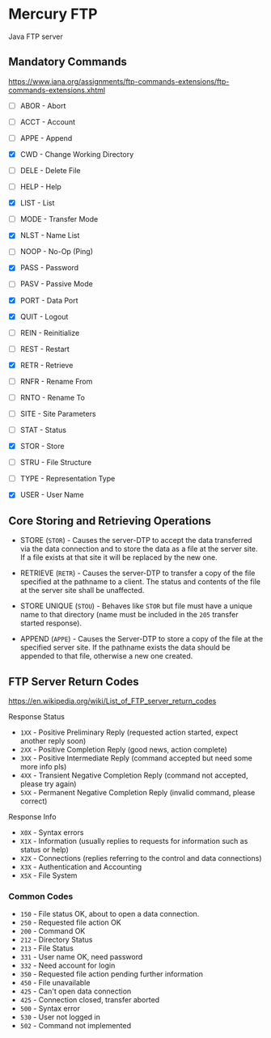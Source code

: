 # Mercury FTP

Java FTP server


## Mandatory Commands

https://www.iana.org/assignments/ftp-commands-extensions/ftp-commands-extensions.xhtml

- [ ] ABOR - Abort
- [ ] ACCT - Account
- [ ] APPE - Append 
- [X] CWD - Change Working Directory 
- [ ] DELE - Delete File 
- [ ] HELP - Help
- [X] LIST - List 
- [ ] MODE - Transfer Mode 
- [X] NLST - Name List 
- [ ] NOOP - No-Op (Ping)
- [X] PASS - Password 
- [ ] PASV - Passive Mode 
- [X] PORT - Data Port 
- [X] QUIT - Logout 
- [ ] REIN - Reinitialize 
- [ ] REST - Restart 
- [X] RETR - Retrieve 
- [ ] RNFR - Rename From
- [ ] RNTO - Rename To
- [ ] SITE - Site Parameters
- [ ] STAT - Status
- [X] STOR - Store 
- [ ] STRU - File Structure 
- [ ] TYPE - Representation Type 
- [X] USER - User Name


## Core Storing and Retrieving Operations

- STORE (`STOR`) - Causes the server-DTP to accept the data transferred via the data connection and to store the data as a file at the server site. If a file exists at that site it will be replaced by the new one.

- RETRIEVE (`RETR`) - Causes the server-DTP to transfer a copy of the file specified at the pathname to a client. The status and contents of the file at the server site shall be unaffected.

- STORE UNIQUE (`STOU`) - Behaves like `STOR` but file must have a unique name to that directory (name must be included in the `205` transfer started response).

- APPEND (`APPE`) - Causes the Server-DTP to store a copy of the file at the specified server site. If the pathname exists the data should be appended to that file, otherwise a new one created.

## FTP Server Return Codes

https://en.wikipedia.org/wiki/List_of_FTP_server_return_codes

Response Status

+ `1XX` - Positive Preliminary Reply (requested action started, expect another reply soon)
+ `2XX` - Positive Completion Reply (good news, action complete)
+ `3XX` - Positive Intermediate Reply (command accepted but need some more info pls)
+ `4XX` - Transient Negative Completion Reply (command not accepted, please try again)
+ `5XX` - Permanent Negative Completion Reply (invalid command, please correct)

Response Info

+ `X0X` - Syntax errors
+ `X1X` - Information (usually replies to requests for information such as status or help)
+ `X2X` - Connections (replies referring to the control and data connections)
+ `X3X` - Authentication and Accounting
+ `X5X` - File System

### Common Codes

+ `150` - File status OK, about to open a data connection.
+ `250` - Requested file action OK
+ `200` - Command OK
+ `212` - Directory Status
+ `213` - File Status
+ `331` - User name OK, need password
+ `332` - Need account for login
+ `350` - Requested file action pending further information
+ `450` - File unavailable
+ `425` - Can't open data connection
+ `425` - Connection closed, transfer aborted
+ `500` - Syntax error
+ `530` - User not logged in
+ `502` - Command not implemented


